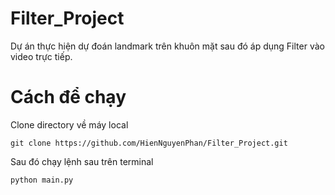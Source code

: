 # Filter_Project
Dự án thực hiện dự đoán landmark trên khuôn mặt sau đó áp dụng Filter vào video trực tiếp.

# Cách để chạy
Clone directory về máy local
```
git clone https://github.com/HienNguyenPhan/Filter_Project.git
```

Sau đó chạy lệnh sau trên terminal
```python
python main.py
```
